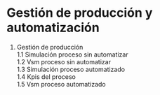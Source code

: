 # Gestión de producción y automatización

1. Gestión de producción  
   1.1 Simulación proceso sin automatizar  
   1.2 Vsm proceso sin automatizar  
   1.3 Simulación proceso automatizado  
   1.4 Kpis del proceso  
   1.5 Vsm proceso automatizado
